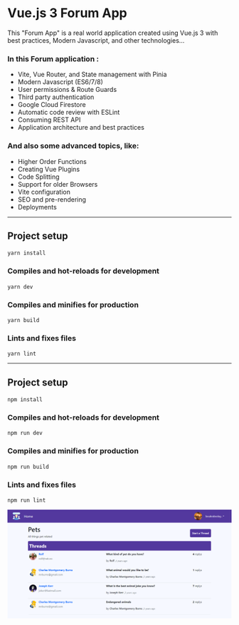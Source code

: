 # Vue.js 3 Forum App

This "Forum App" is a real world application created using Vue.js 3 with best practices, Modern Javascript, and other technologies...

### In this Forum application :

- Vite, Vue Router, and State management with Pinia
- Modern Javascript (ES6/7/8)
- User permissions & Route Guards
- Third party authentication
- Google Cloud Firestore
- Automatic code review with ESLint
- Consuming REST API
- Application architecture and best practices

### And also some advanced topics, like:

- Higher Order Functions
- Creating Vue Plugins
- Code Splitting
- Support for older Browsers
- Vite configuration
- SEO and pre-rendering
- Deployments

---

## Project setup

```
yarn install
```

### Compiles and hot-reloads for development

```
yarn dev
```

### Compiles and minifies for production

```
yarn build
```

### Lints and fixes files

```
yarn lint
```

---

## Project setup

```
npm install
```

### Compiles and hot-reloads for development

```
npm run dev
```

### Compiles and minifies for production

```
npm run build
```

### Lints and fixes files

```
npm run lint
```

![Alt text](/src/assets/images/app-screenshot.png 'Forum app')
